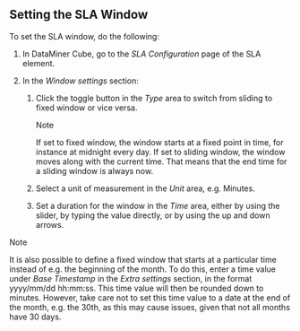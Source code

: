 ## Setting the SLA Window

To set the SLA window, do the following:

1. In DataMiner Cube, go to the *SLA Configuration* page of the SLA element.

2. In the *Window settings* section:

    1. Click the toggle button in the *Type* area to switch from sliding to fixed window or vice versa.

        > [!NOTE]
        > If set to fixed window, the window starts at a fixed point in time, for instance at midnight every day. If set to sliding window, the window moves along with the current time. That means that the end time for a sliding window is always now.

    2. Select a unit of measurement in the *Unit* area, e.g. Minutes.

    3. Set a duration for the window in the *Time* area, either by using the slider, by typing the value directly, or by using the up and down arrows.

> [!NOTE]
> It is also possible to define a fixed window that starts at a particular time instead of e.g. the beginning of the month. To do this, enter a time value under *Base Timestamp* in the *Extra settings* section, in the format yyyy/mm/dd hh:mm:ss. This time value will then be rounded down to minutes. However, take care not to set this time value to a date at the end of the month, e.g. the 30th, as this may cause issues, given that not all months have 30 days.
>
